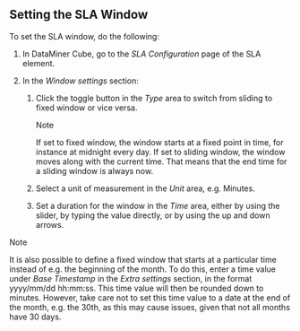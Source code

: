 ## Setting the SLA Window

To set the SLA window, do the following:

1. In DataMiner Cube, go to the *SLA Configuration* page of the SLA element.

2. In the *Window settings* section:

    1. Click the toggle button in the *Type* area to switch from sliding to fixed window or vice versa.

        > [!NOTE]
        > If set to fixed window, the window starts at a fixed point in time, for instance at midnight every day. If set to sliding window, the window moves along with the current time. That means that the end time for a sliding window is always now.

    2. Select a unit of measurement in the *Unit* area, e.g. Minutes.

    3. Set a duration for the window in the *Time* area, either by using the slider, by typing the value directly, or by using the up and down arrows.

> [!NOTE]
> It is also possible to define a fixed window that starts at a particular time instead of e.g. the beginning of the month. To do this, enter a time value under *Base Timestamp* in the *Extra settings* section, in the format yyyy/mm/dd hh:mm:ss. This time value will then be rounded down to minutes. However, take care not to set this time value to a date at the end of the month, e.g. the 30th, as this may cause issues, given that not all months have 30 days.
>
